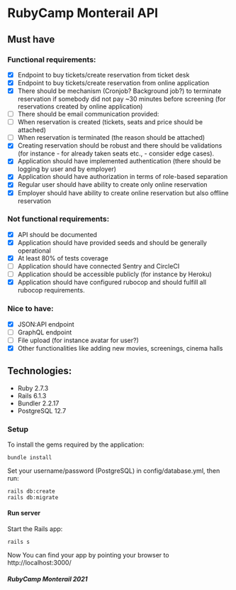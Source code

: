 # RubyCamp Monterail API
    
## Must have    
### Functional requirements:    
   
- [x] Endpoint to buy tickets/create reservation from ticket desk   
- [x] Endpoint to buy tickets/create reservation from online application   
- [x] There should be mechanism (Cronjob? Background job?) to terminate reservation if somebody did not pay ~30 minutes before screening (for reservations created by online application)    
- [ ] There should be email communication provided:    
- [ ] When reservation is created (tickets, seats and price should be attached)   
- [ ] When reservation is terminated (the reason should be attached)   
- [x] Creating reservation should be robust and there should be validations (for instance - for already taken seats etc., - consider edge cases).   
- [x] Application should have implemented authentication (there should be logging by user and by employer)   
- [x] Application should have authorization in terms of role-based separation   
- [x] Regular user should have ability to create only online reservation   
- [x] Employer should have ability to create online reservation but also offline reservation
     
### Not functional requirements:  
   
- [x] API should be documented    
- [x] Application should have provided seeds and should be generally operational   
- [x] At least 80% of tests coverage    
- [ ] Application should have connected Sentry and CircleCI   
- [ ] Application should be accessible publicly (for instance by Heroku)   
- [x] Application should have configured rubocop and should fulfill all rubocop requirements. 
      
### Nice to have:   
   
- [x] JSON:API endpoint   
- [ ] GraphQL endpoint  
- [ ] File upload (for instance avatar for user?)  
- [x] Other functionalities like adding new movies, screenings, cinema halls   

## Technologies:
- Ruby 2.7.3
- Rails 6.1.3
- Bundler 2.2.17
- PostgreSQL 12.7

### Setup
To install the gems required by the application:
```
bundle install
```

Set your username/password (PostgreSQL) in config/database.yml, then run:
```
rails db:create
rails db:migrate
```

#### Run server
Start the Rails app:
```
rails s
```
Now You can find your app by pointing your browser to http://localhost:3000/

##### RubyCamp Monterail 2021
